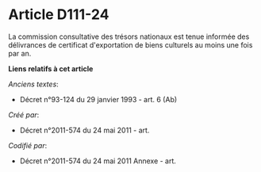 # Article D111-24

La commission consultative des trésors nationaux est tenue informée des délivrances de certificat d'exportation de biens
culturels au moins une fois par an.

**Liens relatifs à cet article**

_Anciens textes_:

  - Décret n°93-124 du 29 janvier 1993 - art. 6 (Ab)

_Créé par_:

  - Décret n°2011-574 du 24 mai 2011  - art.

_Codifié par_:

  - Décret n°2011-574 du 24 mai 2011 Annexe - art.
